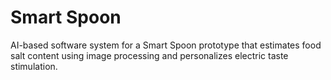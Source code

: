 # Smart Spoon
AI-based software system for a Smart Spoon prototype that estimates food salt content using image processing and personalizes electric taste stimulation.
